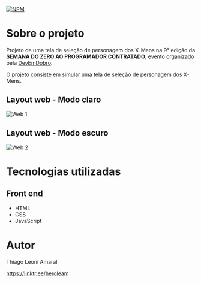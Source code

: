 [![NPM](https://img.shields.io/npm/l/react)](https://github.com/HeroLeam/szpc9-projeto-xmen/blob/main/LICENSE) 

# Sobre o projeto

Projeto de uma tela de seleção de personagem dos X-Mens na 9ª edição da **SEMANA DO ZERO AO PROGRAMADOR CONTRATADO**, evento organizado pela [DevEmDobro](https://devemdobro.com/ "Site do DevEmDobro").

O projeto consiste em simular uma tela de seleção de personagem dos X-Mens.

## Layout web - Modo claro
![Web 1]()
## Layout web - Modo escuro
![Web 2]()

# Tecnologias utilizadas
## Front end
- HTML
- CSS
- JavaScript

# Autor

Thiago Leoni Amaral

https://linktr.ee/heroleam
